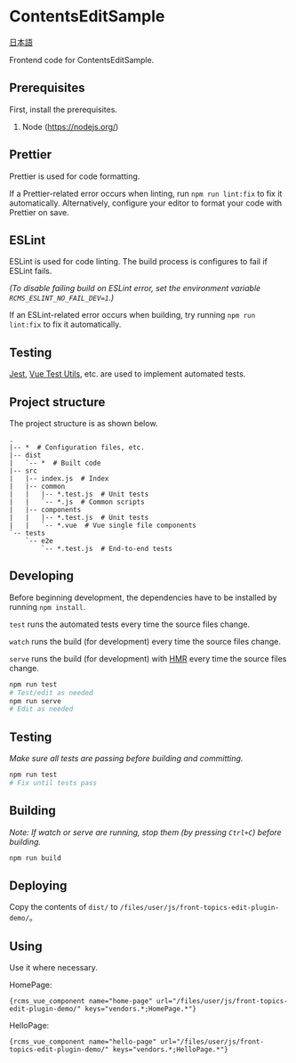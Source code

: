 # ContentsEditSample

[日本語](README.ja.md)

Frontend code for ContentsEditSample.

## Prerequisites

First, install the prerequisites.

1. Node (<https://nodejs.org/>)

## Prettier

Prettier is used for code formatting.

If a Prettier-related error occurs when linting, run `npm run lint:fix` to fix it automatically.
Alternatively, configure your editor to format your code with Prettier on save.

## ESLint

ESLint is used for code linting.
The build process is configures to fail if ESLint fails.

_(To disable failing build on ESLint error, set the environment variable `RCMS_ESLINT_NO_FAIL_DEV=1`.)_

If an ESLint-related error occurs when building, try running `npm run lint:fix` to fix it automatically.

## Testing

[Jest](https://facebook.github.io/jest/), [Vue Test Utils](https://vue-test-utils.vuejs.org/), etc. are used to implement automated tests.

## Project structure

The project structure is as shown below.

```
.
|-- *  # Configuration files, etc.
|-- dist
|   `-- *  # Built code
|-- src
|   |-- index.js  # Index
|   |-- common
|   |   |-- *.test.js  # Unit tests
|   |   `-- *.js  # Common scripts
|   |-- components
|   |   |-- *.test.js  # Unit tests
|   |   `-- *.vue  # Vue single file components
`-- tests
    `-- e2e
        `-- *.test.js  # End-to-end tests
```

## Developing

Before beginning development, the dependencies have to be installed by running `npm install`.

`test` runs the automated tests every time the source files change.

`watch` runs the build (for development) every time the source files change.

`serve` runs the build (for development) with [HMR](https://webpack.js.org/concepts/hot-module-replacement/) every time the source files change.

```sh
npm run test
# Test/edit as needed
npm run serve
# Edit as needed
```

## Testing

_Make sure all tests are passing before building and committing._

```sh
npm run test
# Fix until tests pass
```

## Building

_Note: If watch or serve are running, stop them (by pressing `Ctrl+C`) before building._

```sh
npm run build
```

## Deploying

Copy the contents of `dist/` to `/files/user/js/front-topics-edit-plugin-demo/`。

## Using

Use it where necessary.

HomePage:

```
{rcms_vue_component name="home-page" url="/files/user/js/front-topics-edit-plugin-demo/" keys="vendors.*;HomePage.*"}
```

HelloPage:

```
{rcms_vue_component name="hello-page" url="/files/user/js/front-topics-edit-plugin-demo/" keys="vendors.*;HelloPage.*"}
```
